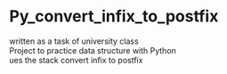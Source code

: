# Py_convert_infix_to_postfix

written as a task of university class<br>
Project to practice data structure with Python<br>
ues the stack convert infix to postfix<br>


